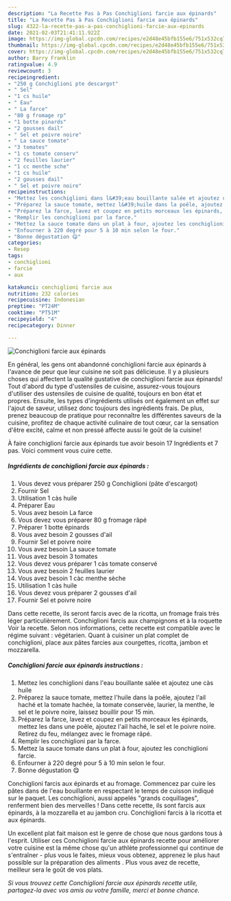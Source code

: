 ```yaml
---
description: "La Recette Pas à Pas Conchiglioni farcie aux épinards"
title: "La Recette Pas à Pas Conchiglioni farcie aux épinards"
slug: 4322-la-recette-pas-a-pas-conchiglioni-farcie-aux-epinards
date: 2021-02-03T21:41:11.922Z
image: https://img-global.cpcdn.com/recipes/e2d48e45bfb155e6/751x532cq70/conchiglioni-farcie-aux-epinards-photo-principale-de-la-recette.jpg
thumbnail: https://img-global.cpcdn.com/recipes/e2d48e45bfb155e6/751x532cq70/conchiglioni-farcie-aux-epinards-photo-principale-de-la-recette.jpg
cover: https://img-global.cpcdn.com/recipes/e2d48e45bfb155e6/751x532cq70/conchiglioni-farcie-aux-epinards-photo-principale-de-la-recette.jpg
author: Barry Franklin
ratingvalue: 4.9
reviewcount: 3
recipeingredient:
- "250 g Conchiglioni pte descargot"
- " Sel"
- "1 cs huile"
- " Eau"
- " La farce"
- "80 g fromage rp"
- "1 botte pinards"
- "2 gousses dail"
- " Sel et poivre noire"
- " La sauce tomate"
- "3 tomates"
- "1 cs tomate conserv"
- "2 feuilles laurier"
- "1 cc menthe sche"
- "1 cs huile"
- "2 gousses dail"
- " Sel et poivre noire"
recipeinstructions:
- "Mettez les conchiglioni dans l&#39;eau bouillante salée et ajoutez une càs huile"
- "Préparez la sauce tomate, mettez l&#39;huile dans la poêle, ajoutez l&#39;ail haché et la tomate hachée, la tomate conservée, laurier, la menthe, le sel et le poivre noire, laissez bouillir pour 15 min."
- "Préparez la farce, lavez et coupez en petits morceaux les épinards, mettez les dans une poêle, ajoutez l&#39;ail haché, le sel et le poivre noire. Retirez du feu, mélangez avec le fromage râpé."
- "Remplir les conchiglioni par la farce."
- "Mettez la sauce tomate dans un plat à four, ajoutez les conchiglioni farcie."
- "Enfourner à 220 degré pour 5 à 10 min selon le four."
- "Bonne dégustation 😋"
categories:
- Resep
tags:
- conchiglioni
- farcie
- aux

katakunci: conchiglioni farcie aux 
nutrition: 232 calories
recipecuisine: Indonesian
preptime: "PT24M"
cooktime: "PT51M"
recipeyield: "4"
recipecategory: Dinner

---
```



![Conchiglioni farcie aux épinards](https://img-global.cpcdn.com/recipes/e2d48e45bfb155e6/751x532cq70/conchiglioni-farcie-aux-epinards-photo-principale-de-la-recette.jpg)

En général, les gens ont abandonné conchiglioni farcie aux épinards à l'avance de peur que leur cuisine ne soit pas délicieuse. Il y a plusieurs choses qui affectent la qualité gustative de conchiglioni farcie aux épinards! Tout d'abord du type d'ustensiles de cuisine, assurez-vous toujours d'utiliser des ustensiles de cuisine de qualité, toujours en bon état et propres. Ensuite, les types d'ingrédients utilisés ont également un effet sur l'ajout de saveur, utilisez donc toujours des ingrédients frais. De plus, prenez beaucoup de pratique pour reconnaître les différentes saveurs de la cuisine, profitez de chaque activité culinaire de tout cœur, car la sensation d'être excité, calme et non pressé affecte aussi le goût de la cuisine!

<!--inarticleads1-->

À faire conchiglioni farcie aux épinards tue avoir besoin 17 Ingrédients et 7 pas. Voici comment vous cuire cette.

##### Ingrédients de conchiglioni farcie aux épinards :

1. Vous devez vous préparer 250 g Conchiglioni (pâte d&#39;escargot)
1. Fournir  Sel
1. Utilisation 1 càs huile
1. Préparer  Eau
1. Vous avez besoin  La farce
1. Vous devez vous préparer 80 g fromage râpé
1. Préparer 1 botte épinards
1. Vous avez besoin 2 gousses d&#39;ail
1. Fournir  Sel et poivre noire
1. Vous avez besoin  La sauce tomate
1. Vous avez besoin 3 tomates
1. Vous devez vous préparer 1 càs tomate conservé
1. Vous avez besoin 2 feuilles laurier
1. Vous avez besoin 1 càc menthe sèche
1. Utilisation 1 càs huile
1. Vous devez vous préparer 2 gousses d&#39;ail
1. Fournir  Sel et poivre noire


Dans cette recette, ils seront farcis avec de la ricotta, un fromage frais très léger particulièrement. Conchiglioni farcis aux champignons et à la roquette Voir la recette. Selon nos informations, cette recette est compatible avec le régime suivant : végétarien. Quant à cuisiner un plat complet de conchiglioni, place aux pâtes farcies aux courgettes, ricotta, jambon et mozzarella. 

<!--inarticleads2-->

##### Conchiglioni farcie aux épinards instructions :

1. Mettez les conchiglioni dans l&#39;eau bouillante salée et ajoutez une càs huile
1. Préparez la sauce tomate, mettez l&#39;huile dans la poêle, ajoutez l&#39;ail haché et la tomate hachée, la tomate conservée, laurier, la menthe, le sel et le poivre noire, laissez bouillir pour 15 min.
1. Préparez la farce, lavez et coupez en petits morceaux les épinards, mettez les dans une poêle, ajoutez l&#39;ail haché, le sel et le poivre noire. Retirez du feu, mélangez avec le fromage râpé.
1. Remplir les conchiglioni par la farce.
1. Mettez la sauce tomate dans un plat à four, ajoutez les conchiglioni farcie.
1. Enfourner à 220 degré pour 5 à 10 min selon le four.
1. Bonne dégustation 😋


Conchiglioni farcis aux épinards et au fromage. Commencez par cuire les pâtes dans de l&#39;eau bouillante en respectant le temps de cuisson indiqué sur le paquet. Les conchiglioni, aussi appelés &#34;grands coquillages&#34;, renferment bien des merveilles ! Dans cette recette, ils sont farcis aux épinards, à la mozzarella et au jambon cru. Conchiglioni farcis à la ricotta et aux épinards. 

<!--inarticleads1-->

<p>
Un excellent plat fait maison est le genre de chose que nous gardons tous à l'esprit. Utiliser ces Conchiglioni farcie aux épinards recette pour améliorer votre cuisine est la même chose qu'un athlète professionnel qui continue de s'entraîner - plus vous le faites, mieux vous obtenez, apprenez le plus haut possible sur la préparation des aliments . Plus vous avez de recette, meilleur sera le goût de vos plats.
</p>

<p>
<i>Si vous trouvez cette Conchiglioni farcie aux épinards recette utile, partagez-la avec vos amis ou votre famille, merci et bonne chance.</i>
</p>
